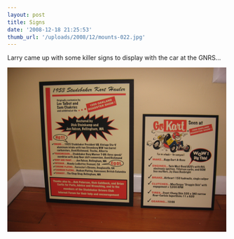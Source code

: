```yaml
---
layout: post
title: Signs
date: '2008-12-18 21:25:53'
thumb_url: '/uploads/2008/12/mounts-022.jpg'
---
```

Larry came up with some killer signs to display with the car at the GNRS...

<a href="/uploads/2008/12/mounts-022.jpg"><img class="alignnone size-full wp-image-151" title="mounts-022" src="/uploads/2008/12/mounts-022.jpg" alt="" width="500" height="375" /></a>
